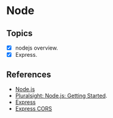 # Node
## Topics
* [x] nodejs overview.
* [x] Express.

## References
* [Node.js](https://nodejs.org/en/)
* [Pluralsight: Node.js: Getting Started](https://app.pluralsight.com/library/courses/nodejs-getting-started).
* [Express](http://expressjs.com/)
* [Express CORS](https://expressjs.com/en/resources/middleware/cors.html)
